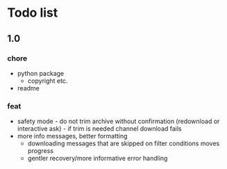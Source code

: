 # Todo list

## 1.0

### chore

- python package
  - copyright etc.
- readme

### feat
- safety mode - do not trim archive without confirmation (redownload or interactive ask) - if trim is needed channel download fails
- more info messages, better formatting
  - downloading messages that are skipped on filter conditions moves progress
  - gentler recovery/more informative error handling
